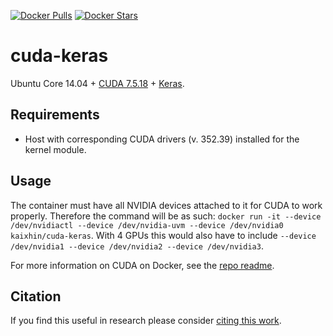 [![Docker Pulls](https://img.shields.io/docker/pulls/kaixhin/cuda-keras.svg)](https://hub.docker.com/r/kaixhin/cuda-keras/)
[![Docker Stars](https://img.shields.io/docker/stars/kaixhin/cuda-keras.svg)](https://hub.docker.com/r/kaixhin/cuda-keras/)

cuda-keras
==========
Ubuntu Core 14.04 + [CUDA 7.5.18](http://www.nvidia.com/object/cuda_home_new.html) + [Keras](http://keras.io/).

Requirements
------------

- Host with corresponding CUDA drivers (v. 352.39) installed for the kernel module.

Usage
-----
The container must have all NVIDIA devices attached to it for CUDA to work properly.
Therefore the command will be as such: `docker run -it --device /dev/nvidiactl --device /dev/nvidia-uvm --device /dev/nvidia0 kaixhin/cuda-keras`.
With 4 GPUs this would also have to include `--device /dev/nvidia1 --device /dev/nvidia2 --device /dev/nvidia3`.

For more information on CUDA on Docker, see the [repo readme](https://github.com/Kaixhin/dockerfiles#cuda).

Citation
--------
If you find this useful in research please consider [citing this work](https://github.com/Kaixhin/dockerfiles/blob/master/CITATION.md).

